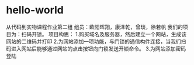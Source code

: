 # hello-world
从代码到实物课程作业第二组
组员：欧阳晖翔，康泽乾，曾琰，徐若帆
我们的项目为：扫码开锁。
项目构思：
1.购买域名及服务器，然后建立一个网站，生成该网站的二维码并打印
2.为网站添加一项功能，与门锁的通信构件连接，当我们扫码进入网站后能够通过网站的点击按钮向门锁发送开锁命令。
3.为网站添加密码登陆
